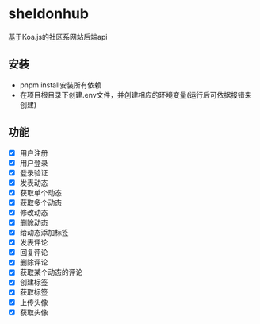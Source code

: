 # sheldonhub
基于Koa.js的社区系网站后端api

## 安装
* pnpm install安装所有依赖
* 在项目根目录下创建.env文件，并创建相应的环境变量(运行后可依据报错来创建)

## 功能
- [x] 用户注册
- [x] 用户登录
- [x] 登录验证
- [x] 发表动态
- [x] 获取单个动态
- [x] 获取多个动态
- [x] 修改动态
- [x] 删除动态
- [x] 给动态添加标签
- [x] 发表评论
- [x] 回复评论
- [x] 删除评论
- [x] 获取某个动态的评论
- [x] 创建标签
- [x] 获取标签
- [x] 上传头像
- [x] 获取头像
